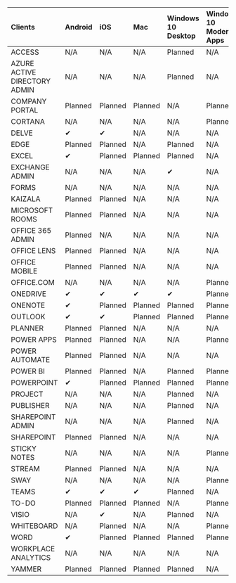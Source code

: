 <!-- This file is generated automatically. Changes made to this file will be overwritten.-->
|Clients|Android|iOS|Mac|Windows 10<br>Desktop|Windows 10<br>Modern Apps|
|:-|:-|:-|:-|:-|:-|
|ACCESS|N/A|N/A|N/A|Planned|N/A|
|AZURE ACTIVE DIRECTORY ADMIN|N/A|N/A|N/A|Planned|N/A|
|COMPANY PORTAL|Planned|Planned|Planned|N/A|Planned|
|CORTANA|N/A|N/A|N/A|N/A|Planned|
|DELVE|✔|✔|N/A|N/A|N/A|
|EDGE|Planned|Planned|N/A|Planned|N/A|
|EXCEL|✔|Planned|Planned|Planned|N/A|
|EXCHANGE ADMIN|N/A|N/A|N/A|✔|N/A|
|FORMS|N/A|N/A|N/A|N/A|N/A|
|KAIZALA|Planned|Planned|N/A|N/A|N/A|
|MICROSOFT ROOMS|Planned|Planned|N/A|N/A|N/A|
|OFFICE 365 ADMIN|Planned|N/A|N/A|N/A|N/A|
|OFFICE LENS|Planned|Planned|N/A|N/A|N/A|
|OFFICE MOBILE|Planned|Planned|N/A|N/A|N/A|
|OFFICE.COM|N/A|N/A|N/A|N/A|Planned|
|ONEDRIVE|✔|✔|✔|✔|Planned|
|ONENOTE|✔|Planned|Planned|Planned|Planned|
|OUTLOOK|✔|✔|Planned|Planned|Planned|
|PLANNER|Planned|Planned|N/A|N/A|N/A|
|POWER APPS|Planned|Planned|N/A|N/A|Planned|
|POWER AUTOMATE|Planned|Planned|N/A|N/A|N/A|
|POWER BI|Planned|Planned|N/A|Planned|Planned|
|POWERPOINT|✔|Planned|Planned|Planned|Planned|
|PROJECT|N/A|N/A|N/A|Planned|N/A|
|PUBLISHER|N/A|N/A|N/A|Planned|N/A|
|SHAREPOINT ADMIN|N/A|N/A|N/A|Planned|N/A|
|SHAREPOINT|Planned|Planned|N/A|N/A|N/A|
|STICKY NOTES|N/A|N/A|N/A|N/A|Planned|
|STREAM|Planned|Planned|N/A|N/A|N/A|
|SWAY|N/A|N/A|N/A|N/A|Planned|
|TEAMS|✔|✔|✔|Planned|N/A|
|TO-DO|Planned|Planned|Planned|N/A|Planned|
|VISIO|N/A|✔|N/A|Planned|N/A|
|WHITEBOARD|N/A|Planned|N/A|N/A|Planned|
|WORD|✔|Planned|Planned|Planned|Planned|
|WORKPLACE ANALYTICS|N/A|N/A|N/A|N/A|N/A|
|YAMMER|Planned|Planned|Planned|Planned|N/A|
